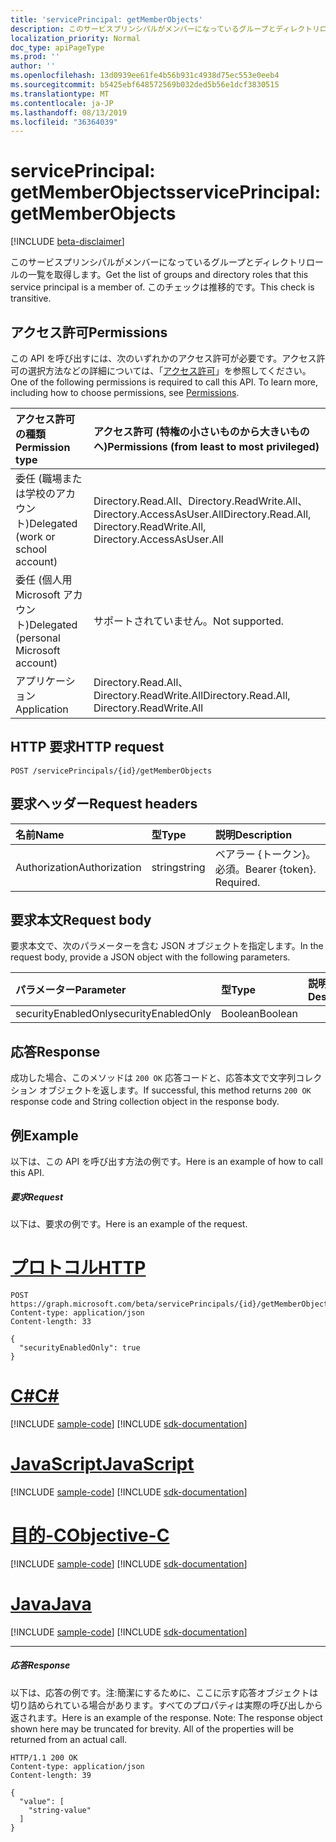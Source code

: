 ```yaml
---
title: 'servicePrincipal: getMemberObjects'
description: このサービスプリンシパルがメンバーになっているグループとディレクトリロールの一覧を取得します。  このチェックは推移的です。
localization_priority: Normal
doc_type: apiPageType
ms.prod: ''
author: ''
ms.openlocfilehash: 13d0939ee61fe4b56b931c4938d75ec553e0eeb4
ms.sourcegitcommit: b5425ebf648572569b032ded5b56e1dcf3830515
ms.translationtype: MT
ms.contentlocale: ja-JP
ms.lasthandoff: 08/13/2019
ms.locfileid: "36364039"
---
```

# <a name="serviceprincipal-getmemberobjects"></a><span data-ttu-id="4b966-104">servicePrincipal: getMemberObjects</span><span class="sxs-lookup"><span data-stu-id="4b966-104">servicePrincipal: getMemberObjects</span></span>

[!INCLUDE [beta-disclaimer](../../includes/beta-disclaimer.md)]

<span data-ttu-id="4b966-105">このサービスプリンシパルがメンバーになっているグループとディレクトリロールの一覧を取得します。</span><span class="sxs-lookup"><span data-stu-id="4b966-105">Get the list of groups and directory roles that this service principal is a member of.</span></span>  <span data-ttu-id="4b966-106">このチェックは推移的です。</span><span class="sxs-lookup"><span data-stu-id="4b966-106">This check is transitive.</span></span>

## <a name="permissions"></a><span data-ttu-id="4b966-107">アクセス許可</span><span class="sxs-lookup"><span data-stu-id="4b966-107">Permissions</span></span>
<span data-ttu-id="4b966-p103">この API を呼び出すには、次のいずれかのアクセス許可が必要です。アクセス許可の選択方法などの詳細については、「[アクセス許可](/graph/permissions-reference)」を参照してください。</span><span class="sxs-lookup"><span data-stu-id="4b966-p103">One of the following permissions is required to call this API. To learn more, including how to choose permissions, see [Permissions](/graph/permissions-reference).</span></span>

|<span data-ttu-id="4b966-110">アクセス許可の種類</span><span class="sxs-lookup"><span data-stu-id="4b966-110">Permission type</span></span>      | <span data-ttu-id="4b966-111">アクセス許可 (特権の小さいものから大きいものへ)</span><span class="sxs-lookup"><span data-stu-id="4b966-111">Permissions (from least to most privileged)</span></span>              |
|:--------------------|:---------------------------------------------------------|
|<span data-ttu-id="4b966-112">委任 (職場または学校のアカウント)</span><span class="sxs-lookup"><span data-stu-id="4b966-112">Delegated (work or school account)</span></span> | <span data-ttu-id="4b966-113">Directory.Read.All、Directory.ReadWrite.All、Directory.AccessAsUser.All</span><span class="sxs-lookup"><span data-stu-id="4b966-113">Directory.Read.All, Directory.ReadWrite.All, Directory.AccessAsUser.All</span></span>    |
|<span data-ttu-id="4b966-114">委任 (個人用 Microsoft アカウント)</span><span class="sxs-lookup"><span data-stu-id="4b966-114">Delegated (personal Microsoft account)</span></span> | <span data-ttu-id="4b966-115">サポートされていません。</span><span class="sxs-lookup"><span data-stu-id="4b966-115">Not supported.</span></span>    |
|<span data-ttu-id="4b966-116">アプリケーション</span><span class="sxs-lookup"><span data-stu-id="4b966-116">Application</span></span> | <span data-ttu-id="4b966-117">Directory.Read.All、Directory.ReadWrite.All</span><span class="sxs-lookup"><span data-stu-id="4b966-117">Directory.Read.All, Directory.ReadWrite.All</span></span> |

## <a name="http-request"></a><span data-ttu-id="4b966-118">HTTP 要求</span><span class="sxs-lookup"><span data-stu-id="4b966-118">HTTP request</span></span>
<!-- { "blockType": "ignored" } -->
```http
POST /servicePrincipals/{id}/getMemberObjects

```
## <a name="request-headers"></a><span data-ttu-id="4b966-119">要求ヘッダー</span><span class="sxs-lookup"><span data-stu-id="4b966-119">Request headers</span></span>
| <span data-ttu-id="4b966-120">名前</span><span class="sxs-lookup"><span data-stu-id="4b966-120">Name</span></span>       | <span data-ttu-id="4b966-121">型</span><span class="sxs-lookup"><span data-stu-id="4b966-121">Type</span></span> | <span data-ttu-id="4b966-122">説明</span><span class="sxs-lookup"><span data-stu-id="4b966-122">Description</span></span>|
|:---------------|:--------|:----------|
| <span data-ttu-id="4b966-123">Authorization</span><span class="sxs-lookup"><span data-stu-id="4b966-123">Authorization</span></span>  | <span data-ttu-id="4b966-124">string</span><span class="sxs-lookup"><span data-stu-id="4b966-124">string</span></span>  | <span data-ttu-id="4b966-p104">ベアラー {トークン}。必須。</span><span class="sxs-lookup"><span data-stu-id="4b966-p104">Bearer {token}. Required.</span></span> |

## <a name="request-body"></a><span data-ttu-id="4b966-127">要求本文</span><span class="sxs-lookup"><span data-stu-id="4b966-127">Request body</span></span>
<span data-ttu-id="4b966-128">要求本文で、次のパラメーターを含む JSON オブジェクトを指定します。</span><span class="sxs-lookup"><span data-stu-id="4b966-128">In the request body, provide a JSON object with the following parameters.</span></span>

| <span data-ttu-id="4b966-129">パラメーター</span><span class="sxs-lookup"><span data-stu-id="4b966-129">Parameter</span></span>    | <span data-ttu-id="4b966-130">型</span><span class="sxs-lookup"><span data-stu-id="4b966-130">Type</span></span>   |<span data-ttu-id="4b966-131">説明</span><span class="sxs-lookup"><span data-stu-id="4b966-131">Description</span></span>|
|:---------------|:--------|:----------|
|<span data-ttu-id="4b966-132">securityEnabledOnly</span><span class="sxs-lookup"><span data-stu-id="4b966-132">securityEnabledOnly</span></span>|<span data-ttu-id="4b966-133">Boolean</span><span class="sxs-lookup"><span data-stu-id="4b966-133">Boolean</span></span>||

## <a name="response"></a><span data-ttu-id="4b966-134">応答</span><span class="sxs-lookup"><span data-stu-id="4b966-134">Response</span></span>

<span data-ttu-id="4b966-135">成功した場合、このメソッドは `200 OK` 応答コードと、応答本文で文字列コレクション オブジェクトを返します。</span><span class="sxs-lookup"><span data-stu-id="4b966-135">If successful, this method returns `200 OK` response code and String collection object in the response body.</span></span>

## <a name="example"></a><span data-ttu-id="4b966-136">例</span><span class="sxs-lookup"><span data-stu-id="4b966-136">Example</span></span>
<span data-ttu-id="4b966-137">以下は、この API を呼び出す方法の例です。</span><span class="sxs-lookup"><span data-stu-id="4b966-137">Here is an example of how to call this API.</span></span>
##### <a name="request"></a><span data-ttu-id="4b966-138">要求</span><span class="sxs-lookup"><span data-stu-id="4b966-138">Request</span></span>
<span data-ttu-id="4b966-139">以下は、要求の例です。</span><span class="sxs-lookup"><span data-stu-id="4b966-139">Here is an example of the request.</span></span>

# <a name="httptabhttp"></a>[<span data-ttu-id="4b966-140">プロトコル</span><span class="sxs-lookup"><span data-stu-id="4b966-140">HTTP</span></span>](#tab/http)
<!-- {
  "blockType": "request",
  "name": "serviceprincipal_getmemberobjects"
}-->
```http
POST https://graph.microsoft.com/beta/servicePrincipals/{id}/getMemberObjects
Content-type: application/json
Content-length: 33

{
  "securityEnabledOnly": true
}
```
# <a name="ctabcsharp"></a>[<span data-ttu-id="4b966-141">C#</span><span class="sxs-lookup"><span data-stu-id="4b966-141">C#</span></span>](#tab/csharp)
[!INCLUDE [sample-code](../includes/snippets/csharp/serviceprincipal-getmemberobjects-csharp-snippets.md)]
[!INCLUDE [sdk-documentation](../includes/snippets/snippets-sdk-documentation-link.md)]

# <a name="javascripttabjavascript"></a>[<span data-ttu-id="4b966-142">JavaScript</span><span class="sxs-lookup"><span data-stu-id="4b966-142">JavaScript</span></span>](#tab/javascript)
[!INCLUDE [sample-code](../includes/snippets/javascript/serviceprincipal-getmemberobjects-javascript-snippets.md)]
[!INCLUDE [sdk-documentation](../includes/snippets/snippets-sdk-documentation-link.md)]

# <a name="objective-ctabobjc"></a>[<span data-ttu-id="4b966-143">目的-C</span><span class="sxs-lookup"><span data-stu-id="4b966-143">Objective-C</span></span>](#tab/objc)
[!INCLUDE [sample-code](../includes/snippets/objc/serviceprincipal-getmemberobjects-objc-snippets.md)]
[!INCLUDE [sdk-documentation](../includes/snippets/snippets-sdk-documentation-link.md)]

# <a name="javatabjava"></a>[<span data-ttu-id="4b966-144">Java</span><span class="sxs-lookup"><span data-stu-id="4b966-144">Java</span></span>](#tab/java)
[!INCLUDE [sample-code](../includes/snippets/java/serviceprincipal-getmemberobjects-java-snippets.md)]
[!INCLUDE [sdk-documentation](../includes/snippets/snippets-sdk-documentation-link.md)]

---


##### <a name="response"></a><span data-ttu-id="4b966-145">応答</span><span class="sxs-lookup"><span data-stu-id="4b966-145">Response</span></span>
<span data-ttu-id="4b966-p105">以下は、応答の例です。注:簡潔にするために、ここに示す応答オブジェクトは切り詰められている場合があります。すべてのプロパティは実際の呼び出しから返されます。</span><span class="sxs-lookup"><span data-stu-id="4b966-p105">Here is an example of the response. Note: The response object shown here may be truncated for brevity. All of the properties will be returned from an actual call.</span></span>
<!-- {
  "blockType": "response",
  "truncated": true,
  "@odata.type": "string",
  "isCollection": true
} -->
```http
HTTP/1.1 200 OK
Content-type: application/json
Content-length: 39

{
  "value": [
    "string-value"
  ]
}
```

<!-- uuid: 8fcb5dbc-d5aa-4681-8e31-b001d5168d79
2015-10-25 14:57:30 UTC -->
<!--
{
  "type": "#page.annotation",
  "description": "servicePrincipal: getMemberObjects",
  "keywords": "",
  "section": "documentation",
  "tocPath": "",
  "suppressions": [
  ]
}
-->

